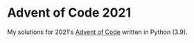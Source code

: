 # Advent of Code 2021
My solutions for 2021's [Advent of Code](https://adventofcode.com/2021) written in Python (3.9).
